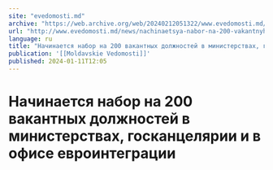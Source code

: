 ```yaml
---
site: "evedomosti.md"
archive: "https://web.archive.org/web/20240212051322/www.evedomosti.md/news/nachinaetsya-nabor-na-200-vakantnyh-dolzhnostej-v-ministerst"
url: "http://www.evedomosti.md/news/nachinaetsya-nabor-na-200-vakantnyh-dolzhnostej-v-ministerst"
language: ru
title: "Начинается набор на 200 вакантных должностей в министерствах, госканцелярии и в офисе евроинтеграции"
publication: '[[Moldavskie Vedomosti]]'
published: 2024-01-11T12:05
---
```


# Начинается набор на 200 вакантных должностей в министерствах, госканцелярии и в офисе евроинтеграции

